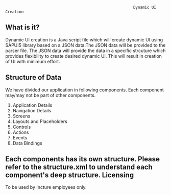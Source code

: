 															Dynamic UI Creation


What is it?
-----------
Dynamic UI creation is a Java script file which will create dynamic UI using SAPUI5 library based on a JSON data.The JSON data will be provided to the parser file. The JSON data will provide the data in a specific strcuture which provides flexibility to create desired dynamic UI. This will result in creation of UI with minimum effort.

Structure of Data
-----------------
We have divided our application in following components. Each component may/may not be part of other components. 

1. Application Details
2. Navigation Details
3. Screens
4. Layouts and Placeholders
5. Controls
6. Actions
7. Events
8. Data Bindings

Each components has its own structure. Please refer to the structure.xml to understand each component's deep structure.
Licensing
--------
To be used by Incture employees only.

